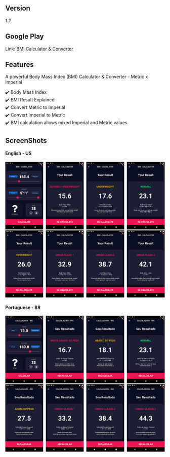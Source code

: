 ## Version

1.2

## Google Play

Link: [BMI Calculator & Converter](https://play.google.com/store/apps/details?id=br.com.yonathan.bmicalculator)

## Features

A powerful Body Mass Index (BMI) Calculator & Converter - Metric x Imperial

✔️ Body Mass Index<br>
✔️ BMI Result Explained<br>
✔️ Convert Metric to Imperial<br>
✔️ Convert Imperial to Metric<br>
✔️ BMI calculation allows mixed Imperial and Metric values<br>

<!-- - no internet connection required -->

## ScreenShots

<!-- <center> -->

#### English - US

![alt-screenhot](/assets/images/screenshots-en-1.png "English")
![alt-screenhot](/assets/images/screenshots-en-2.png "English")

#### Portuguese - BR

![alt-screenhot](/assets/images/screenshots-pt-1.png "Portuguese")
![alt-screenhot](/assets/images/screenshots-pt-2.png "Portuguese")

<!-- <center> -->
